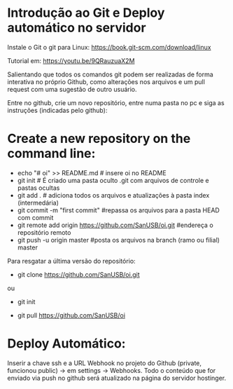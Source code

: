 # Introdução ao Git e Deploy automático no servidor
Instale o Git o git para Linux: https://book.git-scm.com/download/linux

Tutorial em: https://youtu.be/9QRauzuaX2M

Salientando que todos os comandos git podem ser realizadas de forma interativa no próprio Github, como alterações nos arquivos e um pull request com uma sugestão de outro usuário.

Entre no github, crie um novo repositório, entre numa pasta no pc e siga as instruções (indicadas pelo github):

# Create a new repository on the command line:
- echo "# oi" >> README.md      # insere oi no README
- git init  		      # É criado uma pasta oculto .git com arquivos de controle e pastas ocultas
- git add . 		      # adiciona todos os arquivos e atualizações à pasta index (intermedária)
- git commit -m "first commit"  #repassa os arquivos para a pasta HEAD com commit
- git remote add origin https://github.com/SanUSB/oi.git  #endereça o repositório remoto
- git push -u origin master     #posta os arquivos na branch (ramo ou filial) master

Para resgatar a última versão do repositório:

- git clone https://github.com/SanUSB/oi.git <nome da pasta no pc>

 ou 

- git init

- git pull https://github.com/SanUSB/oi

# Deploy Automático:

Inserir a chave ssh e a URL Webhook no projeto do Github (private, funcionou public) -> em settings -> Webhooks.
Todo o conteúdo que for enviado via push no github será atualizado na página do servidor hostinger.
